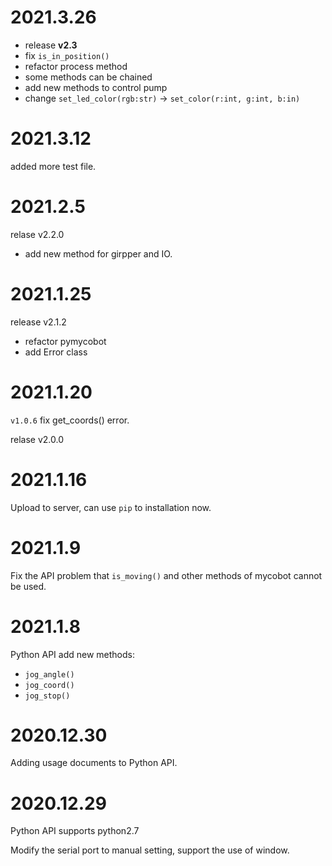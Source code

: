# 2021.3.26

- release **v2.3**
- fix `is_in_position()`
- refactor process method
- some methods can be chained
- add new methods to control pump
- change `set_led_color(rgb:str)` -> `set_color(r:int, g:int, b:in)`

# 2021.3.12

added more test file.

# 2021.2.5

relase v2.2.0

- add new method for girpper and IO.

# 2021.1.25

release v2.1.2

- refactor pymycobot
- add Error class

# 2021.1.20

`v1.0.6` fix get_coords() error.

relase v2.0.0

# 2021.1.16

Upload to server, can use `pip` to installation now.

# 2021.1.9

Fix the API problem that `is_moving()` and other methods of mycobot cannot be used.

# 2021.1.8

Python API add new methods:

- `jog_angle()`
- `jog_coord()`
- `jog_stop()`

# 2020.12.30

Adding usage documents to Python API.

# 2020.12.29

Python API supports python2.7

Modify the serial port to manual setting, support the use of window.
